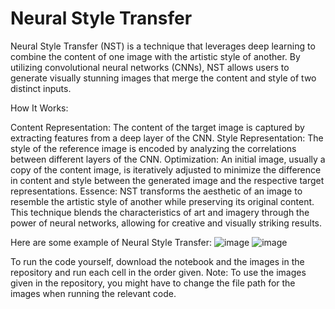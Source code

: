 # Neural Style Transfer

Neural Style Transfer (NST) is a technique that leverages deep learning to combine the content of one image with the artistic style of another. By utilizing convolutional neural networks (CNNs), NST allows users to generate visually stunning images that merge the content and style of two distinct inputs.

How It Works:

Content Representation: The content of the target image is captured by extracting features from a deep layer of the CNN.
Style Representation: The style of the reference image is encoded by analyzing the correlations between different layers of the CNN.
Optimization: An initial image, usually a copy of the content image, is iteratively adjusted to minimize the difference in content and style between the generated image and the respective target representations.
Essence:
NST transforms the aesthetic of an image to resemble the artistic style of another while preserving its original content. This technique blends the characteristics of art and imagery through the power of neural networks, allowing for creative and visually striking results.

Here are some example of Neural Style Transfer:
![image](https://github.com/user-attachments/assets/0a26fb74-8f80-412b-9bea-50317891d45c)
![image](https://github.com/user-attachments/assets/7b8f0fdc-9ea2-473f-b35f-cd6a07b4955d)



To run the code yourself, download the notebook and the images in the repository and run each cell in the order given.
Note: To use the images given in the repository, you might have to change the file path for the images when running the relevant code.
